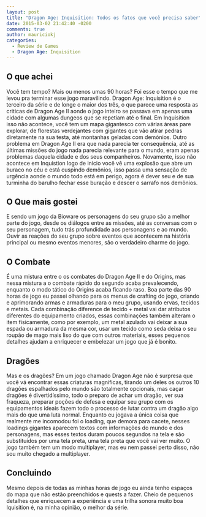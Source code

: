 ```yaml
---
layout: post
title: "Dragon Age: Inquisition: Todos os fatos que você precisa saber"
date: 2015-03-02 21:42:40 -0200
comments: true
author: mauriciokj
categories:
  - Review de Games
  - Dragon Age: Inquisition
---
```


## O que achei 

Você tem tempo? Mais ou menos umas 90 horas? Foi esse o tempo que me levou pra terminar esse jogo maravilindo. Dragon Age: Inquisition é o terceiro da série e de longe o maior dos três, o que parece uma resposta as criticas de Dragon Age II aonde o jogo inteiro se passava em apenas uma cidade com algumas dungeos que se repetiam até o final. Em Inquisition isso não acontece, você tem um mapa gigantesco com várias áreas pare explorar, de florestas verdejantes com gigantes que vão atirar pedras diretamente na sua testa, até montanhas geladas com demónios.
Outro problema em Dragon Age II era que nada parecia ter consequência, até as últimas missões do jogo nada parecia relevante para o mundo, eram apenas problemas daquela cidade e dos seus companheiros. Novamente, isso não acontece em Inquistion logo de inicio você vê uma explosão que abre um buraco no céu e está cuspindo demônios, isso passa uma sensação de urgência aonde o mundo todo está em perigo, agora é dever seu e de sua turminha do barulho fechar esse buração e descer o sarrafo  nos demônios. 

## O Que mais gostei

E sendo um jogo da Bioware os personagens do seu grupo são a melhor parte do jogo, desde os diálogos entre as missões, até as conversas com o seu personagem, tudo trás profundidade aos personagens e ao mundo. Ouvir as reações  do seu grupo sobre eventos que acontecem na história principal ou mesmo eventos menores, são o verdadeiro charme do jogo. 

## O Combate

É uma mistura entre o os combates do Dragon Age II e do Origins, mas nessa mistura a o combate rápido do segundo acaba prevalecendo, enquanto o modo tático do Origins acaba ficando  raso. 
Boa parte das 90 horas de jogo eu passei olhando para os menus de crafting do jogo, criando e aprimorando armas e armaduras para o meu grupo, usando ervas, tecidos e metais. Cada combinação diference de tecido + metal vai dar atributos diferentes do equipamento criados, essas combinações também alteram o item fisicamente, como por exemplo, um metal azulado vai deixar a sua espada ou armadura da mesma cor, usar um tecido como seda deixa o seu roupão de mago mais liso do que com outros materiais, esses pequenos detalhes ajudam a enriquecer e embelezar um jogo que já é bonito.

## Dragões

Mas e os dragões? Em um jogo chamado Dragon Age não é surpresa que você vá encontrar essas criaturas magnificas, tirando um deles os outros 10 dragões espalhados pelo mundo são totalmente opcionais, mas caçar dragões é divertidíssimo, todo o preparo de achar um dragão, ver sua fraqueza, preparar poções de defesa e equipar seu grupo com os equipamentos ideais fazem todo o processo de lutar contra um dragão algo mais do que uma luta normal. 
Enquanto eu jogava a única coisa que realmente me incomodou foi o loading, que demora para cacete, nesses loadings gigantes aparecem textos com informações do mundo e dos personagens, mas esses textos duram poucos segundos na tela e são substituídos por uma tela preta, uma tela preta que você vai ver muito.
O jogo também tem um modo multiplayer, mas eu nem passei perto disso, não sou muito chegado a multiplayer. 

## Concluindo

Mesmo depois de todas as minhas horas de jogo eu ainda tenho espaços do mapa que não estão preenchidos e quests a fazer. Cheio de pequenos detalhes que enriquecem a experiência e uma trilha sonora muito boa Iquisition é, na minha opinião, o melhor da série.

